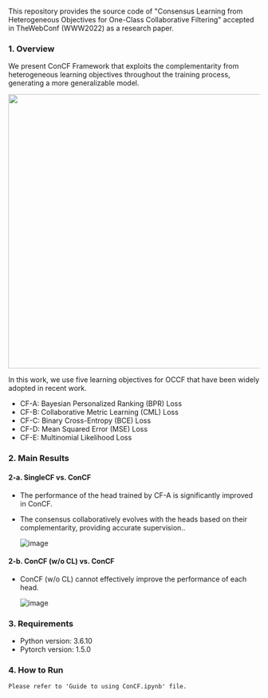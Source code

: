 # 
This repository provides the source code of "Consensus Learning from Heterogeneous Objectives for One-Class Collaborative Filtering" accepted in TheWebConf (WWW2022) as a research paper.

### 1. Overview
We present ConCF Framework that exploits the complementarity from heterogeneous learning objectives throughout the training process, generating a more generalizable model.

<p align="center">
    <img src="https://user-images.githubusercontent.com/68782810/150118110-95996faa-7828-4bf4-aa1d-76d4c94b469d.png" width="550"/>
<p>

In this work, we use five learning objectives for OCCF that have been widely adopted in recent work.
- CF-A: Bayesian Personalized Ranking (BPR) Loss
- CF-B: Collaborative Metric Learning (CML) Loss
- CF-C: Binary Cross-Entropy (BCE) Loss
- CF-D: Mean Squared Error (MSE) Loss
- CF-E: Multinomial Likelihood Loss


### 2. Main Results
#### 2-a. SingleCF vs. ConCF
- The performance of the head trained by CF-A is significantly improved in ConCF.
- The consensus collaboratively evolves with the heads based on their complementarity, providing accurate supervision..

  ![image](https://user-images.githubusercontent.com/68782810/150125272-07116093-e483-4ebe-aeeb-c17ed585324a.png)

#### 2-b. ConCF (w/o CL) vs. ConCF
- ConCF (w/o CL) cannot effectively improve the performance of each head.

  ![image](https://user-images.githubusercontent.com/68782810/150125321-b4e6522a-f834-4b39-b552-e8348278707d.png)


### 3. Requirements
- Python version: 3.6.10
- Pytorch version: 1.5.0

### 4. How to Run
```
Please refer to 'Guide to using ConCF.ipynb' file.
```
